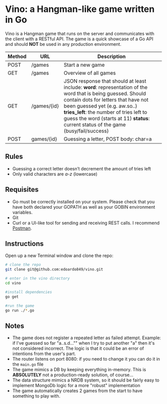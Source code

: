 # Vino: a Hangman-like game written in Go
Vino is a Hangman game that runs on the server and communicates with the client with a RESTful API. The game is a quick showcase of a Go API and should **NOT** be used in any production environment.

| Method  | URL  | Description  |
|---|---|---|
| POST  | /games  |Start a new game   |
| GET  | /games  | Overview of all games  |
| GET  | /games/{id}  | JSON response that should at least include: **word**: representation of the word that is being guessed. Should contain dots for letters that have not been guessed yet (e.g. aw.so..) **tries_left**: the number of tries left to guess the word (starts at 11) **status**: current status of the game (busy/fail/success)   |
| POST  | games/{id}   | Guessing a letter, POST body: char=a |

## Rules
- Guessing a correct letter doesn’t decrement the amount of tries left
- Only valid characters are *a-­z* (lowercase)

## Requisites
- Go must be correctly installed on your system. Please check that you have both declared your GOPATH as well as your GOBIN environment variables.
- Git
- Curl or a UI-like tool for sending and receiving REST calls. I recommend [Postman](https://www.getpostman.com/).

## Instructions
Open up a new Terminal window and clone the repo:

```bash
# clone the repo
git clone git@github.com:edoardo849/vino.git

# enter in the vino directory
cd vino

#install dependencies
go get

#run the game
go run ./*.go
```

## Notes
- The game does not register a repeated letter as failed attempt. Example:
if I've guessed so far "a..s.d...""
when I try to put another "a" then it's not considered incorrect. The logic is that it could be an error of intentions from the user's part.
- The router listens on port 8080: if you need to change it you can do it in the `main.go` file
- The game mimics a DB by keeping everything in-memory. This is **ABSOLUTELY** not a production-ready solution, of course...
- The data structure mimics a NRDB system, so it should be fairly easy to implement MongoDb logic for a more "robust" implementation
- The game automatically creates 2 games from the start to have something to play with.

